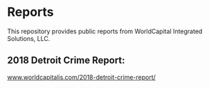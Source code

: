 # Reports
This repository provides public reports from WorldCapital Integrated Solutions, LLC. 



## 2018 Detroit Crime Report:
www.worldcapitalis.com/2018-detroit-crime-report/
